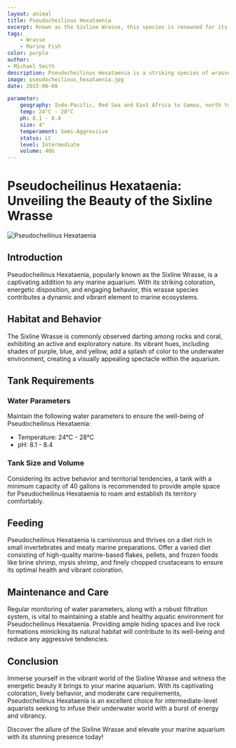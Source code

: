 ```yaml
---
layout: animal
title: Pseudocheilinus Hexataenia
excerpt: Known as the Sixline Wrasse, this species is renowned for its vibrant coloration and active nature. It is often found darting among rocks and coral, adding energy and dynamism to any marine aquarium.
tags:
    - Wrasse
    - Marine Fish
color: purple
author:
- Michael Smith
description: Pseudocheilinus Hexataenia is a striking species of wrasse, sought after for its vivid hues and lively behavior.
image: pseudocheilinus_hexataenia.jpg
date: 2015-06-08

parameter:
    geography: Indo-Pacific, Red Sea and East Africa to Samoa, north to southern Japan, south to New Caledonia and Tonga.
    temp: 24°C - 28°C
    ph: 8.1 - 8.4
    size: 4"
    temperament: Semi-Aggressive
    status: LC
    level: Intermediate
    volume: 40G
---
```


# Pseudocheilinus Hexataenia: Unveiling the Beauty of the Sixline Wrasse

![Pseudocheilinus Hexataenia](pseudocheilinus_hexataenia.jpg)

## Introduction

Pseudocheilinus Hexataenia, popularly known as the Sixline Wrasse, is a captivating addition to any marine aquarium. With its striking coloration, energetic disposition, and engaging behavior, this wrasse species contributes a dynamic and vibrant element to marine ecosystems.

## Habitat and Behavior

The Sixline Wrasse is commonly observed darting among rocks and coral, exhibiting an active and exploratory nature. Its vibrant hues, including shades of purple, blue, and yellow, add a splash of color to the underwater environment, creating a visually appealing spectacle within the aquarium.

## Tank Requirements

### Water Parameters

Maintain the following water parameters to ensure the well-being of Pseudocheilinus Hexataenia:

- Temperature: 24°C - 28°C
- pH: 8.1 - 8.4

### Tank Size and Volume

Considering its active behavior and territorial tendencies, a tank with a minimum capacity of 40 gallons is recommended to provide ample space for Pseudocheilinus Hexataenia to roam and establish its territory comfortably.

## Feeding

Pseudocheilinus Hexataenia is carnivorous and thrives on a diet rich in small invertebrates and meaty marine preparations. Offer a varied diet consisting of high-quality marine-based flakes, pellets, and frozen foods like brine shrimp, mysis shrimp, and finely chopped crustaceans to ensure its optimal health and vibrant coloration.

## Maintenance and Care

Regular monitoring of water parameters, along with a robust filtration system, is vital to maintaining a stable and healthy aquatic environment for Pseudocheilinus Hexataenia. Providing ample hiding spaces and live rock formations mimicking its natural habitat will contribute to its well-being and reduce any aggressive tendencies.

## Conclusion

Immerse yourself in the vibrant world of the Sixline Wrasse and witness the energetic beauty it brings to your marine aquarium. With its captivating coloration, lively behavior, and moderate care requirements, Pseudocheilinus Hexataenia is an excellent choice for intermediate-level aquarists seeking to infuse their underwater world with a burst of energy and vibrancy.

Discover the allure of the Sixline Wrasse and elevate your marine aquarium with its stunning presence today!

